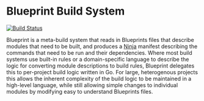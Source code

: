 Blueprint Build System
======================
[![Build Status](https://travis-ci.org/google/blueprint.svg?branch=master)](https://travis-ci.org/google/blueprint) 

Blueprint is a meta-build system that reads in Blueprints files that describe
modules that need to be built, and produces a
[Ninja](http://martine.github.io/ninja/) manifest describing the commands that
need to be run and their dependencies.  Where most build systems use built-in
rules or a domain-specific language to describe the logic for converting module
descriptions to build rules, Blueprint delegates this to per-project build
logic written in Go.  For large, heterogenous projects this allows the inherent
complexity of the build logic to be maintained in a high-level language, while
still allowing simple changes to individual modules by modifying easy to
understand Blueprints files.

